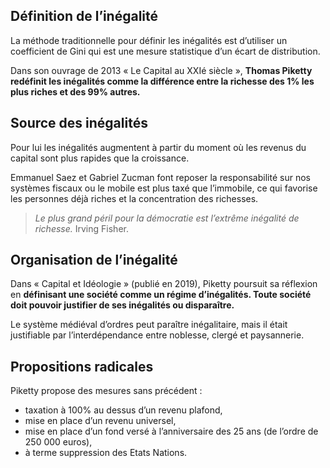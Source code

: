 ## Définition de l’inégalité

La méthode traditionnelle pour définir les inégalités est d’utiliser un coefficient de Gini qui est une mesure statistique d’un écart de distribution.

Dans son ouvrage de 2013 « Le Capital au XXIé siècle », **Thomas Piketty redéfinit les inégalités comme la différence entre la richesse des 1% les plus riches et des 99% autres.**

## Source des inégalités

Pour lui les inégalités augmentent à partir du moment où les revenus du capital sont plus rapides que la croissance.

Emmanuel Saez et Gabriel Zucman font reposer la responsabilité sur nos systèmes fiscaux ou le mobile est plus taxé que l’immobile, ce qui favorise les personnes déjà riches et la concentration des richesses.

>*Le plus grand péril pour la démocratie est l’extrême inégalité de richesse.*
>Irving Fisher. 

## Organisation de l’inégalité

Dans « Capital et Idéologie » (publié en 2019), Piketty poursuit sa réflexion en **définisant une société comme un régime d’inégalités. Toute société doit pouvoir justifier de ses inégalités ou disparaître.**

Le système médiéval d’ordres peut paraître inégalitaire, mais il était justifiable par l’interdépendance entre noblesse, clergé et paysannerie. 

## Propositions radicales

Piketty propose des mesures sans précédent :

- taxation à 100% au dessus d’un revenu plafond, 
- mise en place d’un revenu universel, 
- mise en place d’un fond versé à l’anniversaire des 25 ans (de l’ordre de 250 000 euros), 
- à terme suppression des Etats Nations.